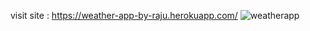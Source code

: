 visit site : https://weather-app-by-raju.herokuapp.com/
![weatherapp](https://user-images.githubusercontent.com/72193024/123268380-9a084a80-d51b-11eb-931d-fdd5578d51a0.png)
